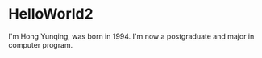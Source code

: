 # HelloWorld2
I'm Hong Yunqing, was born in 1994. 
I'm now a postgraduate and major in computer program.
